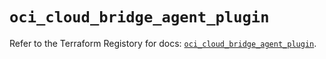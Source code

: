 # `oci_cloud_bridge_agent_plugin`

Refer to the Terraform Registory for docs: [`oci_cloud_bridge_agent_plugin`](https://registry.terraform.io/providers/oracle/oci/6.18.0/docs/resources/cloud_bridge_agent_plugin).
